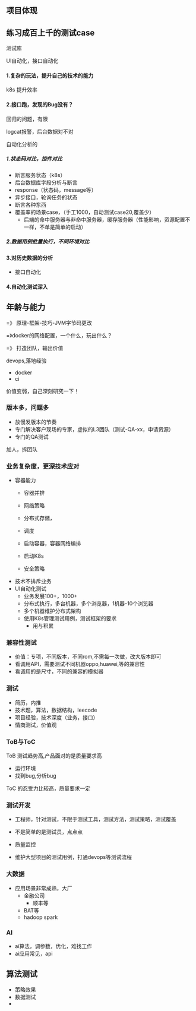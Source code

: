 ## 项目体现

## 练习成百上千的测试case

测试库

UI自动化，接口自动化

#### 1.复杂的玩法，提升自己的技术的能力

k8s 提升效率

#### 2.接口跑，发现的Bug没有？

回归的问题，有限

logcat报警，后台数据对不对

自动化分析的

##### 1.状态码对比，控件对比

* 断言服务状态（k8s）
* 后台数据库字段分析与断言
* response（状态码，message等）
* 异步接口，轮询任务的状态
* 断言各种东西
* 覆盖率的场景case，（手工1000，自动测试case20,覆盖少）
  * 后端的命中服务器与非命中服务器，缓存服务器（性能影响，资源配置不一样，不单是简单的启动）



##### 2.数据用例批量执行，不同环境对比

#### 3.对历史数据的分析

* 接口自动化

#### 4.自动化测试深入

## 年龄与能力

=》 原理-框架-技巧-JVM字节码更改

=》docker的网络配置，一个什么，玩出什么？

=》 打造团队，输出价值

devops,落地经验

* docker
* ci

价值变弱，自己深刻研究一下！

### 版本多，问题多

* 放慢发版本的节奏
* 专门解决客户现场的专家，虚拟的L3团队（测试-QA-xx，申请资源）
* 专门的QA测试

加人，拆团队

### 业务复杂度，更深技术应对

* 容器能力
  * 容器并排
  * 网络策略
  * 分布式存储，
  * 调度

  * 启动容器，容器网络编排
  * 启动K8s
  * 安全策略
* 技术不排斥业务
* UI自动化测试
  * 业务发展100+，1000+
  * 分布式执行，多台机器，多个浏览器，1机器-10个浏览器
  * 多个机器维护分布式架构
  * 使用K8s管理测试用例，测试框架的要求
    * 用与积累

### 兼容性测试

* 价值：专项，不同版本，不同rom,不需每一次做，改大版本即可
* 看调用API，需要测试不同机器oppo,huawei,等的兼容性
* 看调用的是尺寸，不同的兼容的模拟器

### 测试

* 简历，内推
* 技术题，算法，数据结构，leecode
* 项目经验，技术深度（业务，接口）
* 情商测试，价值观

### ToB与ToC

ToB 测试趋势高,产品面对的是质量要求高

* 运行环境
* 找到bug,分析bug

ToC 的忍受力比较高，质量要求一定



### 测试开发

* 工程师，针对测试，不限于测试工具，测试方法，测试策略，测试覆盖
* 不是简单的是测试员，点点点
* 质量监控

* 维护大型项目的测试用例，打通devops等测试流程

### 大数据

* 应用场景非常成熟，大厂
  * 金融公司
    * 顺丰等
  * BAT等
  * hadoop spark

### AI

* ai算法，调参数，优化，难找工作
* ai应用常见，api



## 算法测试

* 策略效果
* 数据测试
* 














